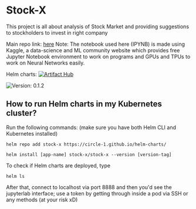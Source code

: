 # Stock-X

This project is all about analysis of Stock Market and providing suggestions to stockholders to invest in right company

Main repo link: [here](https://github.com/Circle-1/Stock-X)
Note: The notebook used here (IPYNB) is made using Kaggle, a data-science and ML community website which provides free Jupyter Notebook environment to work on programs and GPUs and TPUs to work on Neural Networks easily.

Helm charts: [![Artifact Hub](https://img.shields.io/endpoint?url=https://artifacthub.io/badge/repository/stock-x)](https://artifacthub.io/packages/search?repo=stock-x)

![Version: 0.1.2](https://img.shields.io/badge/Version-0.1.2-informational?style=flat-square)

## How to run Helm charts in my Kubernetes cluster?

Run the following commands: (make sure you have both Helm CLI and Kubernetes installed)

```
helm repo add stock-x https://circle-1.github.io/helm-charts/
```

```
helm install [app-name] stock-x/stock-x --version [version-tag]
```

To check if Helm charts are deployed, type
```
helm ls
```

After that, connect to localhost via port 8888 and then you'd see the jupyterlab interface; use a token by getting through inside a pod via SSH or any methods (at your risk xD)
